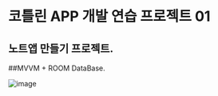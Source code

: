 # 코틀린 APP 개발 연습 프로젝트 01

## 노트앱 만들기 프로젝트.

##MVVM + ROOM DataBase.


![image](https://github.com/user-attachments/assets/fed2ebc5-ae95-4e1c-bf2a-7240c59af248)
